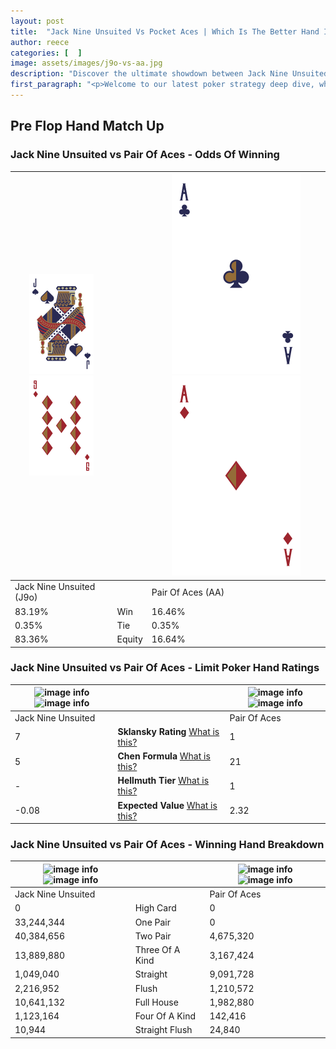 ```yaml
---
layout: post
title:  "Jack Nine Unsuited Vs Pocket Aces | Which Is The Better Hand In Poker? A Complete Guide"
author: reece
categories: [  ]
image: assets/images/j9o-vs-aa.jpg
description: "Discover the ultimate showdown between Jack Nine Unsuited and Pair Of Aces in poker! Uncover the odds, strategies, and scenarios where one hand triumphs over the other. Get ready to up your poker game with this thrilling analysis."
first_paragraph: "<p>Welcome to our latest poker strategy deep dive, where we're pitting two distinct hands against each other in a high-stakes showdown: Jack Nine Unsuited vs Pair Of Aces.</p><p>In the dynamic world of poker, every decision counts, and knowing which hand holds the upper hand is key to your success at the table.</p><p>In this article, we'll dissect these two hands, explore the scenarios where one dominates the other, and equip you with the knowledge to make strategic choices that can tip the odds in your favor.</p><p>Get ready to unravel the intriguing dynamics of these poker hands and elevate your game to new heights.</p>"
---
```




[comment]: # (sp0)

## Pre Flop Hand Match Up

<div class="table hand-ratings" markdown="1"> 



### Jack Nine Unsuited vs Pair Of Aces - Odds Of Winning


    
| ![image info](assets/images/hand1/j.png) ![image info](assets/images/hand1/9o.png) |  | ![image info](assets/images/hand2/a.png) ![image info](assets/images/hand2/ao.png) |
| -------- | -------- | -------- |
| Jack Nine Unsuited (J9o) |  | Pair Of Aces (AA) |
| 83.19% | Win | 16.46% |
| 0.35% | Tie | 0.35% |
| 83.36% | Equity | 16.64% |




[comment]: # (sp1)



### Jack Nine Unsuited vs Pair Of Aces - Limit Poker Hand Ratings


    
| ![image info](https://www.riverpairs.com/assets/images/hand1/j.png) ![image info](https://www.riverpairs.com/assets/images/hand1/9o.png) |  | ![image info](https://www.riverpairs.com/assets/images/hand2/a.png) ![image info](https://www.riverpairs.com/assets/images/hand2/ao.png) |
| -------- | -------- | -------- |
| Jack Nine Unsuited |  | Pair Of Aces |
| 7 | **Sklansky Rating** [What is this?](/sklansky-rating-explained) | 1 |
| 5 | **Chen Formula** [What is this?](/chen-formula-explained) | 21 |
| - | **Hellmuth Tier** [What is this?](/Hellmuth-tier-explained) | 1 |
| -0.08 | **Expected Value** [What is this?](/expected-value-explained) | 2.32 |




[comment]: # (sp2)



### Jack Nine Unsuited vs Pair Of Aces - Winning Hand Breakdown


    
| ![image info](https://www.riverpairs.com/assets/images/hand1/j.png) ![image info](https://www.riverpairs.com/assets/images/hand1/9o.png) |  | ![image info](https://www.riverpairs.com/assets/images/hand2/a.png) ![image info](https://www.riverpairs.com/assets/images/hand2/ao.png) |
| -------- | -------- | -------- |
| Jack Nine Unsuited |  | Pair Of Aces |
| 0 | High Card | 0 |
| 33,244,344 | One Pair | 0 |
| 40,384,656 | Two Pair | 4,675,320 |
| 13,889,880 | Three Of A Kind | 3,167,424 |
| 1,049,040 | Straight | 9,091,728 |
| 2,216,952 | Flush | 1,210,572 |
| 10,641,132 | Full House | 1,982,880 |
| 1,123,164 | Four Of A Kind | 142,416 |
| 10,944 | Straight Flush | 24,840 |




[comment]: # (sp3)



</div>

[comment]: # (sp4)



[comment]: # (sp5)

